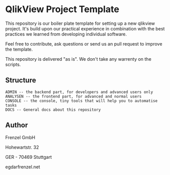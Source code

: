 # QlikView Project Template

This repository is our boiler plate template for setting up a new qlikview project. It's build upon our practical experience in combination with the best practices we learned from developing individual software.

Feel free to contribute, ask questions or send us an pull request to improve the template.

This repository is delivered "as is". We don't take any warrenty on the scripts.

## Structure

```
ADMIN -- the backend part, for developers and advanced users only
ANALYSEN -- the frontend part, for advanced and normal users
CONSOLE -- the console, tiny tools that will help you to automatise tasks
DOCS -- General docs about this repository
```

## Author

Frenzel GmbH

Hohewartstr. 32

GER - 70469 Stuttgart

egdar<at>frenzel.net